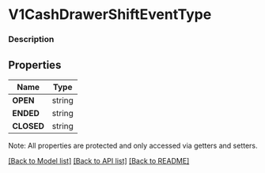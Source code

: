 # V1CashDrawerShiftEventType

### Description



## Properties
Name | Type
------------ | -------------
**OPEN** | string
**ENDED** | string
**CLOSED** | string

Note: All properties are protected and only accessed via getters and setters.

[[Back to Model list]](../../README.md#documentation-for-models) [[Back to API list]](../../README.md#documentation-for-api-endpoints) [[Back to README]](../../README.md)

